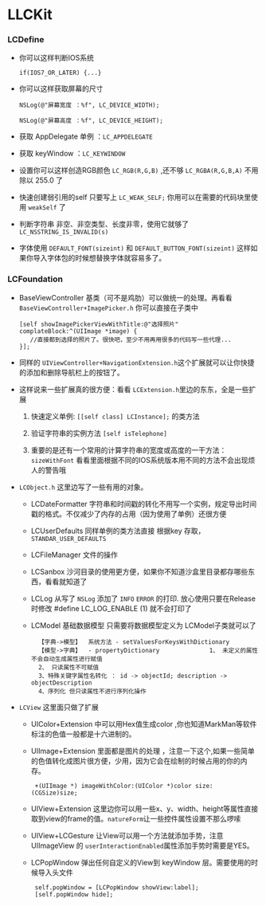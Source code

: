 # LLCKit

### LCDefine

* 你可以这样判断IOS系统 

   ```
   if(IOS7_OR_LATER) {...}
   ``` 
* 你可以这样获取屏幕的尺寸
	
	```	
	NSLog(@"屏幕宽度 ：%f", LC_DEVICE_WIDTH);
    
    NSLog(@"屏幕高度 ：%f", LC_DEVICE_HEIGHT);
	```	
  
* 获取 AppDelegate 单例 ：`LC_APPDELEGATE`

* 获取 keyWindow ：`LC_KEYWINDOW`

* 设置你可以这样创造RGB颜色 `LC_RGB(R,G,B)` ,还不够 `LC_RGBA(R,G,B,A)` 不用除以 255.0 了

* 快速创建弱引用的self 只要写上 `LC_WEAK_SELF;` 你用可以在需要的代码块里使用 `weakSelf` 了

* 判断字符串 非空、非空类型、长度非零，使用它就够了  `LC_NSSTRING_IS_INVALID(s)`

* 字体使用 `DEFAULT_FONT(sizeint)` 和 `DEFAULT_BUTTON_FONT(sizeint)` 这样如果你导入字体包的时候想替换字体就容易多了。

### LCFoundation

* BaseViewController 基类（可不是鸡肋）可以做统一的处理。再看看 `BaseViewController+ImagePicker.h` 你可以直接在子类中

	```	
    [self showImagePickerViewWithTitle:@"选择照片" complateBlock:^(UIImage *image) {
       //直接都到选择的照片了。很快吧，至少不用再用很多的代码写一些代理...
    }];
	```

* 同样的 `UIViewController+NavigationExtension.h`这个扩展就可以让你快捷的添加和删除导航栏上的按钮了。

* 这样说来一些扩展真的很方便：看看 `LCExtension.h`里边的东东，全是一些扩展
	
	1. 快速定义单例: `[[self class] LCInstance];` 的类方法
	
	2. 验证字符串的实例方法 `[self isTelephone]` 
	
	3. 重要的是还有一个常用的计算字符串的宽度或高度的一干方法：`sizeWithFont` 看看里面根据不同的IOS系统版本用不同的方法不会出现烦人的警告哦


* `LCObject.h` 这里边写了一些有用的对象。

	* LCDateFormatter 字符串和时间戳的转化不用写一个实例，规定导出时间戳的格式。不仅减少了内存的占用（因为使用了单例）还很方便
	
	* LCUserDefaults 同样单例的类方法直接 根据key 存取，`STANDAR_USER_DEFAULTS`
	
	* LCFileManager 文件的操作
	
	* LCSanbox 沙河目录的使用更方便，如果你不知道沙盒里目录都存哪些东西，看看就知道了
	
	* LCLog 从写了 `NSLog` 添加了 `INFO` `ERROR` 的打印. 放心使用只要在Release时修改 #define LC_LOG_ENABLE (1) 就不会打印了
	
	* LCModel  基础数据模型 只需要将数据模型定义为 LCModel子类就可以了
			
			【字典->模型】  系统方法 - setValuesForKeysWithDictionary
		 	【模型->字典】  - propertyDictionary				1、 未定义的属性不会自动生成属性进行赋值
			2、 只读属性不可赋值
		 	3、特殊关键字属性名转化 ： id -> objectId; description -> objectDescription
		  	4、序列化 但只读属性不进行序列化操作
		
* `LCView` 这里面只做了扩展
	
	* UIColor+Extension 中可以用Hex值生成color ,你也知道MarkMan等软件标注的色值一般都是十六进制的。
	  
	* UIImage+Extension 里面都是图片的处理 ，注意一下这个,如果一些简单的色值转化成图片很方便，少用，因为它会在绘制的时候占用的你的内存。
	
		```
		 +(UIImage *) imageWithColor:(UIColor *)color size:(CGSize)size;
		```

	* UIView+Extension 这里边你可以用一些x、y、width、height等属性直接取到view的frame的值。`natureForm`让一些控件属性设置不那么啰嗦 
	
	* UIView+LCGesture 让View可以用一个方法就添加手势，注意 UIImageView 的 `userInteractionEnabled`属性添加手势时需要是YES。
	
	* LCPopWindow 弹出任何自定义的View到 keyWindow 层。需要使用的时候导入头文件
	
		```   
		 self.popWindow = [LCPopWindow showView:label];
		 [self.popWindow hide];

		```

	

	